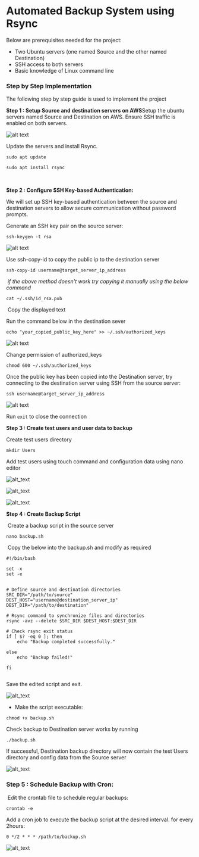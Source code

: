 # Automated Backup System using Rsync
Below are prerequisites needed for the project:

- Two Ubuntu servers (one named Source and the other named Destination)
- SSH access to both servers
- Basic knowledge of Linux command line
​

### Step by Step Implementation

The following step by step guide is used to implement the project

**Step 1 : Setup Source and destination servers on AWS**
​Setup the ubuntu servers named Source and Destination on AWS. Ensure SSH traffic is enabled on both servers.

![alt text](Images/servers.png)

Update the servers and install Rsync.
​
```
sudo apt update
​
sudo apt install rsync
```
​

**Step 2 : Configure SSH Key-based Authentication:**
​

We will set up SSH key-based authentication between the source and destination servers to allow secure communication without password prompts.
​

Generate an SSH key pair on the source server:
​
```
ssh-keygen -t rsa
```
​![alt text](Images/source%20keypair.png)

Use ssh-copy-id to copy the public ip to the destination server 
​
```
ssh-copy-id username@target_server_ip_address
```
​
_if the above method doesn't work try copying it manually using the below command_
​
```
cat ~/.ssh/id_rsa.pub
```
​
Copy the displayed text
​

Run the command below in the destination sever
​
```
echo "your_copied_public_key_here" >> ~/.ssh/authorized_keys
```
​![alt text](Images/destination%20keypair%20run.png)

Change permission of authorized_keys 
​
```
chmod 600 ~/.ssh/authorized_keys
```
Once the public key has been copied into the Destination server, try connecting to the destination server using SSH from the source server:
​
```
ssh username@target_server_ip_address
```

![alt text](Images/source%20connect%20to%20destination.png)

​Run `exit` to close the connection

**Step 3 : Create test users and user data to backup**

Create test users directory

`mkdir Users`

Add test users using touch command and configuration data using nano editor

![alt_text](Images/create%20users.png)

![alt_text](Images/habeeb%20config.png)

![alt_text](Images/david%20config.png)


**Step 4 : Create Backup Script**

​
Create a backup script in the source server
​
```
nano backup.sh
```
​
Copy the below into the backup.sh and modify as required
​
```
#!/bin/bash
​
set -x
set -e
​
​
# Define source and destination directories
SRC_DIR="/path/to/source"
DEST_HOST="username@destination_server_ip"
DEST_DIR="/path/to/destination"
​
# Rsync command to synchronize files and directories
rsync -avz --delete $SRC_DIR $DEST_HOST:$DEST_DIR
​
# Check rsync exit status
if [ $? -eq 0 ]; then
    echo "Backup completed successfully."
    
else
    echo "Backup failed!"
   
fi
​
```

Save the edited script and exit. 

![alt_text](Images/backup%20script.png)
​

- Make the script executable:
​
```
chmod +x backup.sh
```
​Check backup to Destination server works by running

`./backup.sh`

If successful, Destination backup directory will now contain the test Users directory and config data from the Source server

![alt_text](Images/destination%20backup%20check.png)

### Step 5 : Schedule Backup with Cron:
​
Edit the crontab file to schedule regular backups:
​
```
crontab -e
```
Add a cron job to execute the backup script at the desired interval. for every 2hours:
​
```
0 */2 * * * /path/to/backup.sh
```
![alt_text](Images/crontab.png)